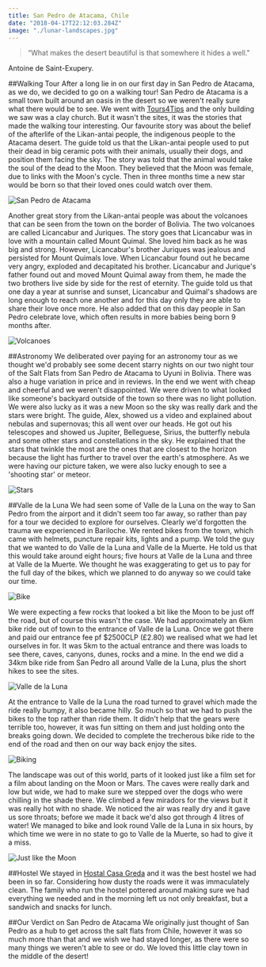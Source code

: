 ```yaml
---
title: San Pedro de Atacama, Chile
date: "2018-04-17T22:12:03.284Z"
image: "./lunar-landscapes.jpg"
---
```


>“What makes the desert beautiful is that somewhere it hides a well."

Antoine de Saint-Exupery.

##Walking Tour
After a long lie in on our first day in San Pedro de Atacama, as we do, we decided to go on a walking tour! San Pedro de Atacama is a small town built around an oasis in the desert so we weren't really sure what there would be to see. We went with [Tours4Tips](https://tours4tips.com/san-pedro-de-atacama/) and the only building we saw was a clay church. But it wasn't the sites, it was the stories that made the walking tour interesting. Our favourite story was about the belief of the afterlife of the Likan-antai people, the indigenous people to the Atacama desert. The guide told us that the Likan-antai people used to put their dead in big ceramic pots with their animals, usually their dogs, and position them facing the sky. The story was told that the animal would take the soul of the dead to the Moon. They believed that the Moon was female, due to links with the Moon's cycle. Then in three months time a new star would be born so that their loved ones could watch over them.

![San Pedro de Atacama](./san-pedro-de-atacama.jpg "San Pedro de Atacama")

Another great story from the Likan-antai people was about the volcanoes that can be seen from the town on the border of Bolivia. The two volcanoes are called Licancabur and Juriques. The story goes that Licancabur was in love with a mountain called Mount Quimal. She loved him back as he was big and strong. However, Licancabur's brother Juriques was jealous and persisted for Mount Quimals love. When Licancabur found out he became very angry, exploded and decapitated his brother. Licancabur and Jurique's father found out and moved Mount Quimal away from them, he made the two brothers live side by side for the rest of eternity. The guide told us that one day a year at sunrise and sunset, Licancabur and Quimal's shadows are long enough to reach one another and for this day only they are able to share their love once more. He also added that on this day people in San Pedro celebrate love, which often results in more babies being born 9 months after.

![Volcanoes](./volcanoes.jpg "Volcanoes")

##Astronomy
We deliberated over paying for an astronomy tour as we thought we'd probably see some decent starry nights on our two night tour of the Salt Flats from San Pedro de Atacama to Uyuni in Bolivia. There was also a huge variation in price and in reviews. In the end we went with cheap and cheerful and we weren't disappointed. We were driven to what looked like someone's backyard outside of the town so there was no light pollution. We were also lucky as it was a new Moon so the sky was really dark and the stars were bright. The guide, Alex, showed us a video and explained about nebulas and supernovas; this all went over our heads. He got out his telescopes and showed us Jupiter, Belleguese, Sirius, the butterfly nebula and some other stars and constellations in the sky. He explained that the stars that twinkle the most are the ones that are closest to the horizon because the light has further to travel over the earth's atmosphere. As we were having our picture taken, we were also lucky enough to see a 'shooting star' or meteor.

![Stars](./stars.jpg "Stars")

##Valle de la Luna
We had seen some of Valle de la Luna on the way to San Pedro from the airport and it didn't seem too far away, so rather than pay for a tour we decided to explore for ourselves. Clearly we'd forgotten the trauma we experienced in Bariloche. We rented bikes from the town, which came with helmets, puncture repair kits, lights and a pump. We told the guy that we wanted to do Valle de la Luna and Valle de la Muerte. He told us that this would take around eight hours; five hours at Valle de la Luna and three at Valle de la Muerte. We thought he was exaggerating to get us to pay for the full day of the bikes, which we planned to do anyway so we could take our time.

![Bike](./bike.jpg "Bike")

 We were expecting a few rocks that looked a bit like the Moon to be just off the road, but of course this wasn't the case. We had approximately an 6km bike ride out of town to the entrance of Valle de la Luna. Once we got there and paid our entrance fee pf $2500CLP (£2.80) we realised what we had let ourselves in for. It was 5km to the actual entrance and there was loads to see there, caves, canyons, dunes, rocks and a mine. In the end we did a 34km bike ride from San Pedro all around Valle de la Luna, plus the short hikes to see the sites.

![Valle de la Luna](./valle-de-la-luna.jpg "Valle de la Luna")

At the entrance to Valle de la Luna the road turned to gravel which made the ride really bumpy, it also became hilly. So much so that we had to push the bikes to the top rather than ride them. It didn't help that the gears were terrible too, however, it was fun sitting on them and just holding onto the breaks going down. We decided to complete the trecherous bike ride to the end of the road and then on our way back enjoy the sites.

![Biking](./biking.jpg "Biking")

The landscape was out of this world, parts of it looked just like a film set for a film about landing on the Moon or Mars. The caves were really dark and low but wide, we had to make sure we stepped over the dogs who were chilling in the shade there. We climbed a few miradors for the views but it was really hot with no shade. We noticed the air was really dry and it gave us sore throats; before we made it back we'd also got through 4 litres of water! We managed to bike and look round Valle de la Luna in six hours, by which time we were in no state to go to Valle de la Muerte, so had to give it a miss.

![Just like the Moon](./just-like-the-moon.jpg "Just like the Moon")

##Hostel
We stayed in [Hostal Casa Greda](https://www.facebook.com/Hostal-Casa-Greda-1572027869532954/) and it was the best hostel we had been in so far. Considering how dusty the roads were it was immaculately clean. The family who run the hostel pottered around making sure we had everything we needed and in the morning left us not only breakfast, but a sandwich and snacks for lunch.

##Our Verdict on San Pedro de Atacama
We originally just thought of San Pedro as a hub to get across the salt flats from Chile, however it was so much more than that and we wish we had stayed longer, as there were so many things we weren't able to see or do. We loved this little clay town in the middle of the desert!

